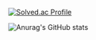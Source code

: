 [![Solved.ac Profile](http://mazassumnida.wtf/api/generate_badge?boj=lesserpanda)](https://solved.ac/lesserpanda)

![Anurag's GitHub stats](https://github-readme-stats.vercel.app/api?username=kingmin-1225&show_icons=true&theme=radical)
<!--
**lesserpanda1225/lesserpanda1225** is a ✨ _special_ ✨ repository because its `README.md` (this file) appears on your GitHub profile.

Here are some ideas to get you started:

- 🔭 I’m currently working on ...
- 🌱 I’m currently learning ...
- 👯 I’m looking to collaborate on ...
- 🤔 I’m looking for help with ...
- 💬 Ask me about ...
- 📫 How to reach me: ...
- 😄 Pronouns: ...
- ⚡ Fun fact: ...
-->
